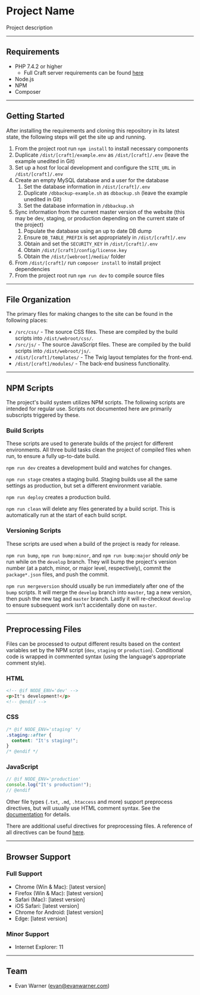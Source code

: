 # Project Name

Project description


---


## Requirements
- PHP 7.4.2 or higher
    - Full Craft server requirements can be found [here](https://docs.craftcms.com/v3/requirements.html)
- Node.js
- NPM
- Composer


---


## Getting Started
After installing the requirements and cloning this repository in its latest state, the following steps will get the site up and running.

1. From the project root run `npm install` to install necessary components
1. Duplicate `/dist/[craft]/example.env` as `/dist/[craft]/.env` (leave the example unedited in Git)
1. Set up a host for local development and configure the `SITE_URL` in `/dist/[craft]/.env`
1. Create an empty MySQL database and a user for the database
    1. Set the database information in `/dist/[craft]/.env`
    1. Duplicate `/dbbackup-example.sh` as `dbbackup.sh` (leave the example unedited in Git)
    1. Set the database information in `/dbbackup.sh`
1. Sync information from the current master version of the website (this may be dev, staging, or production depending on the current state of the project)
    1. Populate the database using an up to date DB dump
    1. Ensure `DB_TABLE_PREFIX` is set appropriately in `/dist/[craft]/.env`
    1. Obtain and set the `SECURITY_KEY` in `/dist/[craft]/.env`
    1. Obtain `/dist/[craft]/config/license.key`
    1. Obtain the `/dist/[webroot]/media/` folder
1. From `/dist/[craft]/` run `composer install` to install project dependencies
1. From the project root run `npm run dev` to compile source files


---


## File Organization
The primary files for making changes to the site can be found in the following places:
- `/src/css/` - The source CSS files. These are compiled by the build scripts into `/dist/webroot/css/`.
- `/src/js/` - The source JavaScript files. These are compiled by the build scripts into `/dist/webroot/js/`.
- `/dist/[craft]/templates/` - The Twig layout templates for the front-end.
- `/dist/[craft]/modules/` - The back-end business functionality.


---


## NPM Scripts
The project's build system utilizes NPM scripts. The following scripts are intended for regular use. Scripts not documented here are primarily subscripts triggered by these.

### Build Scripts
These scripts are used to generate builds of the project for different environments. All three build tasks clean the project of compiled files when run, to ensure a fully up-to-date build.

`npm run dev` creates a development build and watches for changes.

`npm run stage` creates a staging build. Staging builds use all the same settings as production, but set a different environment variable.

`npm run deploy` creates a production build.

`npm run clean` will delete any files generated by a build script. This is automatically run at the start of each build script.

### Versioning Scripts
These scripts are used when a build of the project is ready for release.

`npm run bump`, `npm run bump:minor`, and `npm run bump:major` should _only_ be run while on the `develop` branch. They will bump the project's version number (at a patch, minor, or major level, respectively), commit the `package*.json` files, and push the commit.

`npm run mergeversion` should usually be run immediately after one of the `bump` scripts. It will merge the `develop` branch into `master`, tag a new version, then push the new tag and `master` branch. Lastly it will re-checkout `develop` to ensure subsequent work isn't accidentally done on `master`.


---


## Preprocessing Files
Files can be processed to output different results based on the context variables set by the NPM script (`dev`, `staging` or `production`). Conditional code is wrapped in commented syntax (using the language's appropriate comment style).

### HTML
```html
<!-- @if NODE_ENV='dev' -->
<p>It's development!</p>
<!-- @endif -->
```

### CSS
```css
/* @if NODE_ENV='staging' */
.staging::after {
  content: "It's staging!";
}
/* @endif */
```

### JavaScript
```javascript
// @if NODE_ENV='production'
console.log("It's production!");
// @endif
```

Other file types (`.txt`, `.md`, `.htaccess` and more) support preprocess directives, but will usually use HTML comment syntax. See the [documentation](https://github.com/jsoverson/preprocess#optionstype) for details.

There are additional useful directives for preprocessing files. A reference of all directives can be found [here](https://github.com/jsoverson/preprocess#all-directives).


---


## Browser Support
### Full Support
- Chrome (Win & Mac): [latest version]
- Firefox (Win & Mac): [latest version]
- Safari (Mac): [latest version]
- iOS Safari: [latest version]
- Chrome for Android: [latest version]
- Edge: [latest version]

### Minor Support
- Internet Explorer: 11


---


## Team
- Evan Warner (evan@evanwarner.com)


